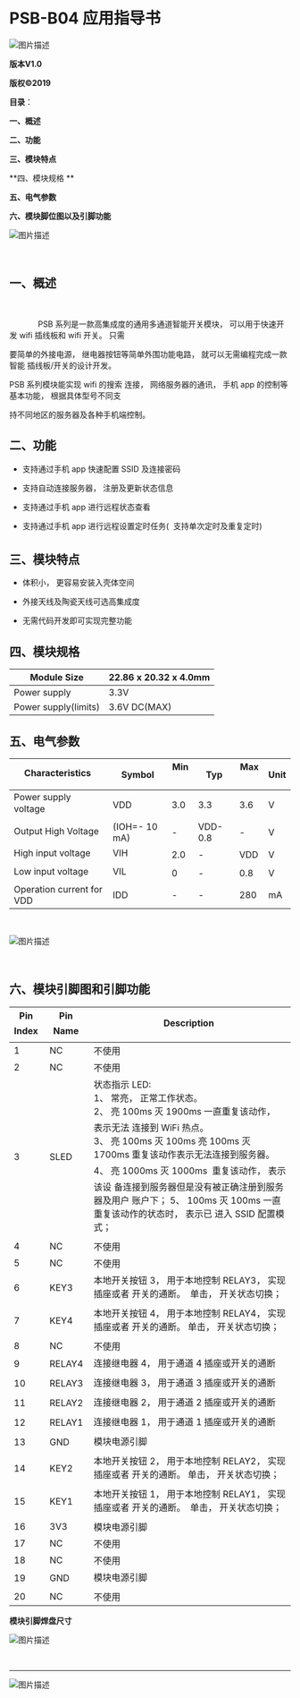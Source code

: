 # 		                                           PSB-B04 应用指导书 



<img>![图片描述](https://raw.githubusercontent.com/june0854/june0854.github.io/%E5%9B%BE%E7%89%87/LOGO.bmp)

**版本V1.0** 

**版权©2019** 





**目录**： 

**一、概述**

 **二、功能** 

**三、模块特点**

 **四、模块规格 **

**五、电气参数** 

**六、模块脚位图以及引脚功能**    





![图片描述](https://raw.githubusercontent.com/june0854/june0854.github.io/%E5%9B%BE%E7%89%87/PSA-B04%E6%8E%A5%E7%BA%BF%E5%9B%BE.bmp)

                                                                                    





## 一、概述 

              

             PSB 系列是一款高集成度的通用多通道智能开关模块， 可以用于快速开发 wifi 插线板和 wifi 开关。 只需 

要简单的外接电源， 继电器按钮等简单外围功能电路， 就可以无需编程完成一款智能 插线板/开关的设计开发。 

PSB 系列模块能实现 wifi 的搜索 连接， 网络服务器的通讯， 手机 app 的控制等基本功能， 根据具体型号不同支

持不同地区的服务器及各种手机端控制。







## 二、功能



- 支持通过手机 app 快速配置 SSID 及连接密码 

- 支持自动连接服务器， 注册及更新状态信息 

- 支持通过手机 app 进行远程状态查看 

- 支持通过手机 app 进行远程设置定时任务(  支持单次定时及重复定时) 







## 三、模块特点 



- 体积小， 更容易安装入壳体空间 

- 外接天线及陶瓷天线可选高集成度

- 无需代码开发即可实现完整功能 







## 四、模块规格



| Module Size          | 22.86 x 20.32 x 4.0mm |
| -------------------- | --------------------- |
| Power supply         | 3.3V                  |
| Power supply(limits) | 3.6V DC(MAX)          |

 





## 五、电气参数



| Characteristics           | Symbol        | Min  | Typ     | Max  | Unit |
| ------------------------- | ------------- | ---- | ------- | ---- | ---- |
| Power supply voltage      | VDD           | 3.0  | 3.3     | 3.6  | V    |
| Output High Voltage       | (IOH=- 10 mA) | -    | VDD-0.8 | -    | V    |
| High input voltage        | VIH           | 2.0  | -       | VDD  | V    |
| Low input voltage         | VIL           | 0    | -       | 0.8  | V    |
| Operation current for VDD | IDD           | -    | -       | 280  | mA   |

​                    

 ![图片描述](https://raw.githubusercontent.com/june0854/june0854.github.io/%E5%9B%BE%E7%89%87/PSA-B04%E6%A8%A1%E5%9D%97%E5%AE%9E%E7%89%A9%E5%9B%BE.bmp)    

                                                                                 







## 六、模块引脚图和引脚功能



| Pin  Index  | Pin  Name  | Description                                                  |
| ----------- | ---------- | ------------------------------------------------------------ |
| 1           | NC         | 不使用                                                       |
| 2           | NC         | 不使用                                                       |
| 3           | SLED       | 状态指示 LED: <br>1、 常亮， 正常工作状态。<br>2、 亮 100ms 灭 1900ms 一直重复该动作， 表示无法 连接到 WiFi 热点。<br>3、 亮 100ms 灭 100ms 亮 100ms 灭 1700ms 重复该动作表示无法连接到服务器。 4、 亮 1000ms 灭 1000ms  重复该动作， 表示该设 备连接到服务器但是没有被正确注册到服务器及用户 账户下； 5、 100ms 灭 100ms 一直重复该动作的状态时， 表示已 进入 SSID 配置模式；  |
| 4           | NC         | 不使用                                                       |
| 5           | NC         | 不使用                                                       |
| 6           | KEY3       | 本地开关按钮 3， 用于本地控制 RELAY3， 实现插座或者 开关的通断。  单击， 开关状态切换； |
| 7           | KEY4       | 本地开关按钮 4， 用于本地控制 RELAY4， 实现插座或者 开关的通断。 单击， 开关状态切换；  |
| 8           | NC         | 不使用                                                       |
| 9           | RELAY4     | 连接继电器 4， 用于通道 4 插座或开关的通断                   |
| 10          | RELAY3     | 连接继电器 3， 用于通道 3 插座或开关的通断                   |
| 11          | RELAY2     | 连接继电器 2， 用于通道 2 插座或开关的通断                   |
| 12          | RELAY1     | 连接继电器 1， 用于通道 1 插座或开关的通断                   |
| 13          | GND        | 模块电源引脚                                                 |
| 14          | KEY2       | 本地开关按钮 2， 用于本地控制 RELAY2， 实现插座或者 开关的通断。 单击， 开关状态切换；  |
| 15          | KEY1       | 本地开关按钮 1， 用于本地控制 RELAY1， 实现插座或者 开关的通断。  单击， 开关状态切换； |
| 16          | 3V3        | 模块电源引脚                                                 |
| 17          | NC         | 不使用                                                       |
| 18          | NC         | 不使用                                                       |
| 19          | GND        | 模块电源引脚                                                 |
| 20          | NC         | 不使用                                                       |

 

 

**模块引脚焊盘尺寸**

![图片描述](https://raw.githubusercontent.com/june0854/june0854.github.io/%E5%9B%BE%E7%89%87/PSA-B04%E6%A8%A1%E5%9D%97%E5%B0%81%E8%A3%85%E5%B0%BA%E5%AF%B8%E5%9B%BE.bmp)

                                                                                 





 

 

------





 

   



![图片描述](https://raw.githubusercontent.com/june0854/june0854.github.io/%E5%9B%BE%E7%89%87/%E7%89%88%E6%9D%83%E8%AF%B4%E6%98%8E.bmp )